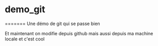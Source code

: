 # demo_git
=======
Une démo de git qui se passe bien

Et maintenant on modifie depuis github
mais aussi depuis ma machine locale et c'est cool
